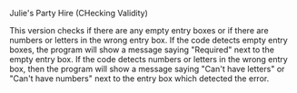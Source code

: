 Julie's Party Hire (CHecking Validity)

This version checks if there are any empty entry boxes
or if there are numbers or letters in the wrong entry 
box. If the code detects empty entry boxes, the program 
will show a message saying "Required" next to the empty
entry box. If the code detects numbers or letters in the
wrong entry box, then the program will show a message saying
"Can't have letters" or "Can't have numbers" next to the 
entry box which detected the error.